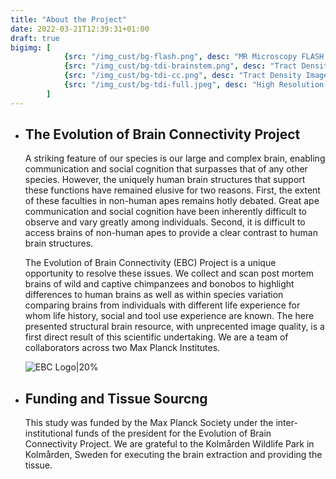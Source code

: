```yaml
---
title: "About the Project"
date: 2022-03-21T12:39:31+01:00
draft: true
bigimg: [	
			{src: "/img_cust/bg-flash.png", desc: "MR Microscopy FLASH data"}, 
			{src: "/img_cust/bg-tdi-brainstem.png", desc: "Tract Density Image of Brainstem"}, 
			{src: "/img_cust/bg-tdi-cc.png", desc: "Tract Density Image of Corpus Calllosum"}, 
			{src: "/img_cust/bg-tdi-full.jpeg", desc: "High Resolution Tract Density Image"}
		]
---
```


* ## The Evolution of Brain Connectivity Project

	A striking feature of our species is our large and complex brain, enabling communication and social cognition that surpasses that of any other species. However, the uniquely human brain structures that support these functions have remained elusive for two reasons. First, the extent of these faculties in non-human apes remains hotly debated. Great ape communication and social cognition have been inherently difficult to observe and vary greatly among individuals. Second, it is difficult to access brains of non-human apes to provide a clear contrast to human brain structures.  

	The Evolution of Brain Connectivity (EBC) Project is a unique opportunity to resolve these issues. We collect and scan post mortem brains of wild and captive chimpanzees and bonobos to highlight differences to human brains as well as within species variation comparing brains from individuals with different life experience for whom life history, social and tool use experience are known. The here presented structural brain resource, with unprecented image quality, is a first direct result of this scientific undertaking. We are a team of collaborators across two Max Planck Institutes. 

	![EBC Logo|20%](/img_cust/ebc-logo.jpeg)

* ## Funding and Tissue Sourcng
	This study was funded by the Max Planck Society under the inter-institutional funds of the president for the Evolution of Brain Connectivity Project. We are grateful to the Kolmården Wildlife Park in Kolmården, Sweden for executing the brain extraction and providing the tissue. 